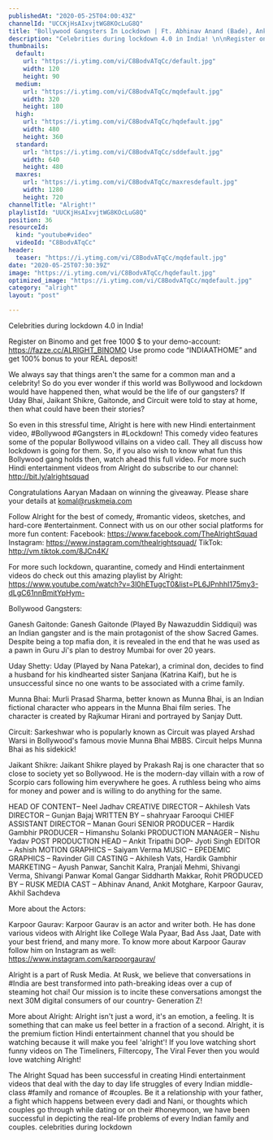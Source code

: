 ```yaml
---
publishedAt: "2020-05-25T04:00:43Z"
channelId: "UCCKjHsAIxvjtWG8KOcLuG8Q"
title: "Bollywood Gangsters In Lockdown | Ft. Abhinav Anand (Bade), Ankit Motghare, Karpoor & Akhil"
description: "Celebrities during lockdown 4.0 in India! \n\nRegister on Binomo and get free 1000 $ to your demo-account: https://fazze.cc/ALRIGHT_BINOMO\nUse promo code “INDIAATHOME” and get 100% bonus to your REAL deposit!\n\nWe always say that things aren't the same for a common man and a celebrity! So do you ever wonder if this world was Bollywood and lockdown would have happened then, what would be the life of our gangsters? If Uday Bhai, Jaikant Shikre, Gaitonde, and Circuit were told to stay at home, then what could have been their stories?\n\nSo even in this stressful time, Alright is here with new Hindi entertainment video, #Bollywood #Gangsters in #Lockdown! This comedy video features some of the popular Bollywood villains on a video call. They all discuss how lockdown is going for them. So, if you also wish to know what fun this Bollywood gang holds then, watch ahead this full video. For more such Hindi entertainment videos from Alright do subscribe to our channel: http://bit.ly/alrightsquad\n\nCongratulations Aaryan Madaan on winning the giveaway. Please share your details at komal@ruskmeia.com\n\nFollow Alright for the best of comedy, #romantic videos, sketches, and hard-core #entertainment. Connect with us on our other social platforms for more fun content: \nFacebook: https://www.facebook.com/TheAlrightSquad \nInstagram: https://www.instagram.com/thealrightsquad/ \nTikTok: http://vm.tiktok.com/8JCn4K/\n\nFor more such lockdown, quarantine, comedy and Hindi entertainment videos do check out this amazing playlist by Alright: https://www.youtube.com/watch?v=3l0hETugcT0&list=PL6JPnhhI175my3-dLgC61nnBmitYpHym-\n\nBollywood Gangsters:\n\nGanesh Gaitonde: Ganesh Gaitonde (Played By Nawazuddin Siddiqui) was an Indian gangster and is the main protagonist of the show Sacred Games. Despite being a top mafia don, it is revealed in the end that he was used as a pawn in Guru Ji's plan to destroy Mumbai for over 20 years.\n\nUday Shetty: Uday (Played by Nana Patekar), a criminal don, decides to find a husband for his kindhearted sister Sanjana (Katrina Kaif), but he is unsuccessful since no one wants to be associated with a crime family.\n\nMunna Bhai: Murli Prasad Sharma, better known as Munna Bhai, is an Indian fictional character who appears in the Munna Bhai film series. The character is created by Rajkumar Hirani and portrayed by Sanjay Dutt.\n\nCircuit: Sarkeshwar who is popularly known as Circuit was played Arshad Warsi in Bollywood's famous movie Munna Bhai MBBS. Circuit helps Munna Bhai as his sidekick!\n\nJaikant Shikre: Jaikant Shikre played by Prakash Raj is one character that so close to society yet so Bollywood. He is the modern-day villain with a row of Scorpio cars following him everywhere he goes. A ruthless being who aims for money and power and is willing to do anything for the same.\n\n\nHEAD OF CONTENT– Neel Jadhav\nCREATIVE DIRECTOR – Akhilesh Vats\nDIRECTOR – Gunjan Bajaj \nWRITTEN BY – shahryaar Farooqui \nCHIEF ASSISTANT DIRECTOR – Manan Gouri\nSENIOR PRODUCER – Hardik Gambhir\nPRODUCER – Himanshu Solanki\nPRODUCTION MANAGER – Nishu Yadav\nPOST PRODUCTION HEAD – Ankit Tripathi\nDOP- Jyoti Singh\nEDITOR – Ashish\nMOTION GRAPHICS – Saiyam Verma \nMUSIC – EPEDEMIC\nGRAPHICS – Ravinder Gill\nCASTING – Akhilesh Vats, Hardik Gambhir\nMARKETING – Ayush Panwar, Sanchit Kalra, Pranjali Mehmi, Shivangi Verma, Shivangi Panwar Komal Gangar Siddharth Makkar, Rohit\nPRODUCED BY – RUSK MEDIA\nCAST – Abhinav Anand, Ankit Motghare, Karpoor Gaurav, Akhil Sachdeva \n\nMore about the Actors:\n\nKarpoor Gaurav: Karpoor Gaurav is an actor and writer both. He has done various videos with Alright like College Wala Pyaar, Bad Ass Jaat, Date with your best friend, and many more. To know more about Karpoor Gaurav follow him on Instagram as well: https://www.instagram.com/karpoorgaurav/\n\nAlright is a part of Rusk Media. At Rusk, we believe that conversations in #India are best transformed into path-breaking ideas over a cup of steaming hot chai! Our mission is to incite these conversations amongst the next 30M digital consumers of our country- Generation Z!\n\nMore about Alright: Alright isn't just a word, it's an emotion, a feeling. It is something that can make us feel better in a fraction of a second. Alright, it is the premium fiction Hindi entertainment channel that you should be watching because it will make you feel 'alright'! If you love watching short funny videos on The Timeliners, Filtercopy, The Viral Fever then you would love watching Alright!\n\nThe Alright Squad has been successful in creating Hindi entertainment videos that deal with the day to day life struggles of every Indian middle-class #family and romance of #couples. Be it a relationship with your father, a fight which happens between every dadi and Nani, or thoughts which couples go through while dating or on their #honeymoon, we have been successful in depicting the real-life problems of every Indian family and couples. celebrities during lockdown"
thumbnails:
  default:
    url: "https://i.ytimg.com/vi/C8BodvATqCc/default.jpg"
    width: 120
    height: 90
  medium:
    url: "https://i.ytimg.com/vi/C8BodvATqCc/mqdefault.jpg"
    width: 320
    height: 180
  high:
    url: "https://i.ytimg.com/vi/C8BodvATqCc/hqdefault.jpg"
    width: 480
    height: 360
  standard:
    url: "https://i.ytimg.com/vi/C8BodvATqCc/sddefault.jpg"
    width: 640
    height: 480
  maxres:
    url: "https://i.ytimg.com/vi/C8BodvATqCc/maxresdefault.jpg"
    width: 1280
    height: 720
channelTitle: "Alright!"
playlistId: "UUCKjHsAIxvjtWG8KOcLuG8Q"
position: 36
resourceId:
  kind: "youtube#video"
  videoId: "C8BodvATqCc"
header:
  teaser: "https://i.ytimg.com/vi/C8BodvATqCc/mqdefault.jpg"
date: "2020-05-25T07:30:39Z"
image: "https://i.ytimg.com/vi/C8BodvATqCc/hqdefault.jpg"
optimized_image: "https://i.ytimg.com/vi/C8BodvATqCc/mqdefault.jpg"
category: "alright"
layout: "post"

---
```

Celebrities during lockdown 4.0 in India! 

Register on Binomo and get free 1000 $ to your demo-account: https://fazze.cc/ALRIGHT_BINOMO
Use promo code “INDIAATHOME” and get 100% bonus to your REAL deposit!

We always say that things aren't the same for a common man and a celebrity! So do you ever wonder if this world was Bollywood and lockdown would have happened then, what would be the life of our gangsters? If Uday Bhai, Jaikant Shikre, Gaitonde, and Circuit were told to stay at home, then what could have been their stories?

So even in this stressful time, Alright is here with new Hindi entertainment video, #Bollywood #Gangsters in #Lockdown! This comedy video features some of the popular Bollywood villains on a video call. They all discuss how lockdown is going for them. So, if you also wish to know what fun this Bollywood gang holds then, watch ahead this full video. For more such Hindi entertainment videos from Alright do subscribe to our channel: http://bit.ly/alrightsquad

Congratulations Aaryan Madaan on winning the giveaway. Please share your details at komal@ruskmeia.com

Follow Alright for the best of comedy, #romantic videos, sketches, and hard-core #entertainment. Connect with us on our other social platforms for more fun content: 
Facebook: https://www.facebook.com/TheAlrightSquad 
Instagram: https://www.instagram.com/thealrightsquad/ 
TikTok: http://vm.tiktok.com/8JCn4K/

For more such lockdown, quarantine, comedy and Hindi entertainment videos do check out this amazing playlist by Alright: https://www.youtube.com/watch?v=3l0hETugcT0&list=PL6JPnhhI175my3-dLgC61nnBmitYpHym-

Bollywood Gangsters:

Ganesh Gaitonde: Ganesh Gaitonde (Played By Nawazuddin Siddiqui) was an Indian gangster and is the main protagonist of the show Sacred Games. Despite being a top mafia don, it is revealed in the end that he was used as a pawn in Guru Ji's plan to destroy Mumbai for over 20 years.

Uday Shetty: Uday (Played by Nana Patekar), a criminal don, decides to find a husband for his kindhearted sister Sanjana (Katrina Kaif), but he is unsuccessful since no one wants to be associated with a crime family.

Munna Bhai: Murli Prasad Sharma, better known as Munna Bhai, is an Indian fictional character who appears in the Munna Bhai film series. The character is created by Rajkumar Hirani and portrayed by Sanjay Dutt.

Circuit: Sarkeshwar who is popularly known as Circuit was played Arshad Warsi in Bollywood's famous movie Munna Bhai MBBS. Circuit helps Munna Bhai as his sidekick!

Jaikant Shikre: Jaikant Shikre played by Prakash Raj is one character that so close to society yet so Bollywood. He is the modern-day villain with a row of Scorpio cars following him everywhere he goes. A ruthless being who aims for money and power and is willing to do anything for the same.


HEAD OF CONTENT– Neel Jadhav
CREATIVE DIRECTOR – Akhilesh Vats
DIRECTOR – Gunjan Bajaj 
WRITTEN BY – shahryaar Farooqui 
CHIEF ASSISTANT DIRECTOR – Manan Gouri
SENIOR PRODUCER – Hardik Gambhir
PRODUCER – Himanshu Solanki
PRODUCTION MANAGER – Nishu Yadav
POST PRODUCTION HEAD – Ankit Tripathi
DOP- Jyoti Singh
EDITOR – Ashish
MOTION GRAPHICS – Saiyam Verma 
MUSIC – EPEDEMIC
GRAPHICS – Ravinder Gill
CASTING – Akhilesh Vats, Hardik Gambhir
MARKETING – Ayush Panwar, Sanchit Kalra, Pranjali Mehmi, Shivangi Verma, Shivangi Panwar Komal Gangar Siddharth Makkar, Rohit
PRODUCED BY – RUSK MEDIA
CAST – Abhinav Anand, Ankit Motghare, Karpoor Gaurav, Akhil Sachdeva 

More about the Actors:

Karpoor Gaurav: Karpoor Gaurav is an actor and writer both. He has done various videos with Alright like College Wala Pyaar, Bad Ass Jaat, Date with your best friend, and many more. To know more about Karpoor Gaurav follow him on Instagram as well: https://www.instagram.com/karpoorgaurav/

Alright is a part of Rusk Media. At Rusk, we believe that conversations in #India are best transformed into path-breaking ideas over a cup of steaming hot chai! Our mission is to incite these conversations amongst the next 30M digital consumers of our country- Generation Z!

More about Alright: Alright isn't just a word, it's an emotion, a feeling. It is something that can make us feel better in a fraction of a second. Alright, it is the premium fiction Hindi entertainment channel that you should be watching because it will make you feel 'alright'! If you love watching short funny videos on The Timeliners, Filtercopy, The Viral Fever then you would love watching Alright!

The Alright Squad has been successful in creating Hindi entertainment videos that deal with the day to day life struggles of every Indian middle-class #family and romance of #couples. Be it a relationship with your father, a fight which happens between every dadi and Nani, or thoughts which couples go through while dating or on their #honeymoon, we have been successful in depicting the real-life problems of every Indian family and couples. celebrities during lockdown